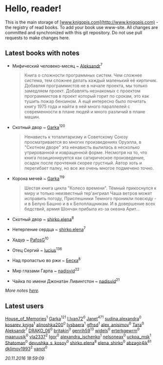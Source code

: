 # Hello, reader!
This is the main storage of [www.knigopis.com](http://www.knigopis.com) - the registry of read books.
To add your book use www-site. All changes are committed and synchronized with this git repository.
Do not use pull requests to make changes here.


## Latest books with notes
* Мифический человеко-месяц ~ [Aleksandr](users/123/12375097-vkontakte)<sup>7</sup>
    > Книга о сложности программных систем. Чем сложнее система, тем сложнее делать каждый маленький её кирпичик. Добавляя программистов не в начале проекта, мы только замедляем проект. Добавлять незнакомых с проектом программистов в проект который горит по срокам, это как тушить пожар бензином. А ещё интересно было почитать книгу 1975 года и найти в ней много параллелей с современности в плане людей и много различий в плане машин.

* Скотный двор ~ [Garka](users/115/115753719718250012620-google)<sup>120</sup>
    > Ненависть к тоталитаризму и Советскому Союзу просматривается во многих произведениях Оруэлла, в "Скотном дворе" эта ненависть вылилась в несколько утрированной и извращенной форме. Несмотря на то, что книга позиционируется как сатирическое произведение, осадок после прочтения скорее грустный. Автор хоть и перегибает палку, но все же очень многое подмечено точно.

* Корона мечей ~ [Garka](users/115/115753719718250012620-google)<sup>119</sup>
    > Шестая книга цикла "Колесо времени". Тёмный прикоснулся к миру и только неизвестный тер'ангриал Чаша ветров может исправить погоду, Приспешники Темного проникли повсюду - и в Белую Башню и в к Белоплащникам. И в довершение всех бедствий, армия Шончан прибыла из-за океана Арит...

* Скотный двор ~ [shirko.elena](users/100/100001858801764-facebook)<sup>8</sup>

* Нетерпение сердца ~ [shirko.elena](users/100/100001858801764-facebook)<sup>7</sup>

* Хадур ~ [PafosG](users/523/523112-vkontakte)<sup>10</sup>

* Отец Сергий ~ [lucius](users/838/83820536-yandex)<sup>136</sup>

* Над пропастью во ржи ~ [Беска](users/157/1577468-vkontakte)<sup>8</sup>

* Мир глазами Гарпа ~ [nadisvid](users/113/1138852626183846-facebook)<sup>22</sup>

* Чайка по имени Джонатан Ливингстон ~ [nadisvid](users/113/1138852626183846-facebook)<sup>21</sup>


_More notes [here](latest_books_with_notes.md)._


## Latest users
[House_of_Memories](users/364/364511493-vkontakte)<sup>1</sup> 
[Garka](users/115/115753719718250012620-google)<sup>121</sup> 
[I.Ivan72](users/420/420363662-yandex)<sup>0</sup> 
[Janet](users/205/20565064-vkontakte)<sup>471</sup> 
[sudina.alexandra](users/209/20955609-vkontakte)<sup>0</sup> 
[kosarev_kniga](users/968/968870936592182-facebook)<sup>1</sup> 
[alinoshka200](users/154/154008627-vkontakte)<sup>0</sup> 
[Iysbaera](users/105/105925486665844787495-googleplus)<sup>1</sup> 
[gfhsd](users/208/208981897-vkontakte)<sup>1</sup> 
[alex_anisimov](users/165/1651629-vkontakte)<sup>0</sup> 
[Тата](users/102/10211447802059029-facebook)<sup>0</sup> 
[Aleksandr](users/123/12375097-vkontakte)<sup>7</sup> 
[DRAKO_06](users/105/105567021460981425783-google)<sup>0</sup> 
[britakin](users/110/11026186-vkontakte)<sup>0</sup> 
[genrih59](users/872/872361436199401-facebook)<sup>13</sup> 
[widels](users/137/13735493-vkontakte)<sup>0</sup> 
[erterkgewrm](users/364/364199128-vkontakte)<sup>0</sup> 
[maaruusik](users/758/758259897091952640-twitter)<sup>0</sup> 
[vla2337](users/131/13120553-yandex)<sup>2</sup> 
[Igor](users/102/10205096723636918-facebook)<sup>0</sup> 
[alexandra_ischenko](users/123/12370958-vkontakte)<sup>1</sup> 
[nelsoneax](users/212/21269267-vkontakte)<sup>0</sup> 
[uckpa_msk](users/108/108915302193455883885-google)<sup>1</sup> 
[Shatoman](users/100/100001945876450-facebook)<sup>0</sup> 
[devushka_s_kosoy](users/191/191354034-vkontakte)<sup>0</sup> 
[shirko.elena](users/100/100001858801764-facebook)<sup>8</sup> 
[elena_shirko](users/198/19838913-vkontakte)<sup>0</sup> 
[abzagir4ik](users/362/3621623-vkontakte)<sup>61</sup> 
[dklimov1993](users/101/101464140-vkontakte)<sup>2</sup> 
[yanot](users/361/36183327-vkontakte)<sup>0</sup> 


_20.11.2016 18:59:09_

